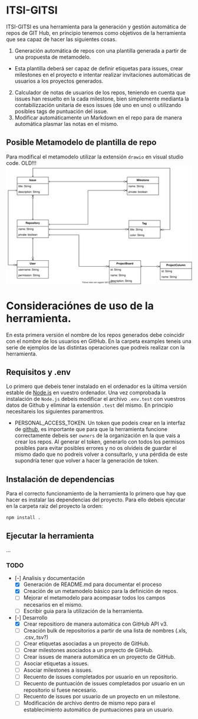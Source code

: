 # ITSI-GITSI
ITSI-GITSI es una herramienta para la generación y gestión automática de repos de GIT Hub, en principio tenemos como objetivos de la herramienta que sea capaz de hacer las siguientes cosas.

1. Generación automática de repos con una plantilla generada a partir de una propuesta de metamodelo.
  * Esta plantilla deberá ser capaz de definir etiquetas para issues, crear milestones en el proyecto e intentar realizar invitaciones automáticas de usuarios a los proyectos generados.
2. Calculador de notas de usuarios de los repos, teniendo en cuenta que issues han resuelto en la cada milestone, bien simplemente medianta la contabilizzación unitaria de esos issues (de uno en uno) o utilizando posibles tags de puntuación del issue.
3. Modificar automáticamente un Markdown en el repo para de manera automática plasmar las notas en el mismo.

## Posible Metamodelo de plantilla de repo
Para modifical el metamodelo utilizar la extensión `drawio` en visual studio code. OLD!!!
![model](resources/model.svg)

# Consideraciónes de uso de la herramienta.
En esta primera versión el nombre de los repos generados debe coincidir con el nombre de los usuarios en GitHub. En la carpeta examples teneis una serie de ejemplos de las distintas operaciones que podreís realizar con la herramienta.

## Requisitos y .env
Lo primero que debeis tener instalado en el ordenador es la última versión estable de [Node.js](https://nodejs.org/en/) en vuestro ordenador. Una vez comprobada la instalación de `Node.js` debeis modificar el archivo `.env.test` con vuestros datos de Github y eliminar la extensión `.test` del mismo. En principio necesitareis los siguientes paramentros.

* PERSONAL_ACCESS_TOKEN. Un token que podeis crear en la interfaz de [github](https://github.com/settings/tokens), es importante que para que la herramienta funcione correctamente debeis ser `owners` de la organización en la que vais a crear los repos. Al generar el token, generarlo con todos los permisos posibles para evitar posibles errores y no os olvideis de guardar el mismo dado que no podreís volver a consultarlo, y una pérdida de este supondría tener que volver a hacer la generación de token.

## Instalación de dependencias
Para el correcto funcionamiento de la herramienta lo primero que hay que hacer es instalar las dependencias del proyecto. Para ello debeis ejecutar en la carpeta raiz del proyecto la orden: 
```
npm install .
```

## Ejecutar la herramienta
...

### TODO
- [-] Analisis y documentación
  - [x] Generación de README.md para documentar el proceso
  - [x] Creación de un metamodelo básico para la definición de repos.
  - [ ] Mejorar el metamodelo para acompasar todos los campos necesarios en el mismo.
  - [ ] Escribir guia para la utilización de la herramienta.
- [-] Desarrollo
  - [x] Crear repositioro de manera automática con GitHub API v3.
  - [ ] Creación bulk de repositorios a partir de una lista de nombres (.xls, .csv,.tsv?)
  - [ ] Crear etiquetas asociadas a un proyecto de GitHub.
  - [ ] Crear milestones asociados a un proyecto de GitHub.
  - [ ] Crear issues de manera automática en un proyecto de GitHub.
  - [ ] Asociar etiquetas a issues.
  - [ ] Asociar milestones a issues.
  - [ ] Recuento de issues completados por usuario en un repositorio.
  - [ ] Recuento de puntuación de issues completados por usuario en un repositorio si fuese necesario.
  - [ ] Recuento de issues por usuario de un proyecto en un milestone.
  - [ ] Modificación de archivo dentro de mismo repo para el establecimiento automático de puntuaciones para un usuario.
